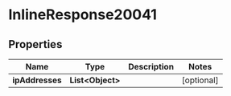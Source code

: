 
# InlineResponse20041

## Properties
Name | Type | Description | Notes
------------ | ------------- | ------------- | -------------
**ipAddresses** | **List&lt;Object&gt;** |  |  [optional]



